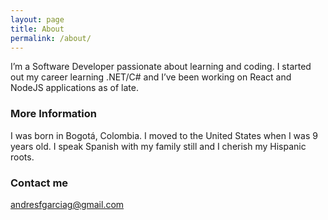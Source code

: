 ```yaml
---
layout: page
title: About
permalink: /about/
---
```


I’m a Software Developer passionate about learning and coding. I started out my career learning .NET/C# and I’ve been working on React and NodeJS applications as of late. 

### More Information

I was born in Bogotá, Colombia. I moved to the United States when I was 9 years old. I speak Spanish with my family still and I cherish my Hispanic roots. 

### Contact me

[andresfgarciag@gmail.com](mailto:andresfgarciag+github@gmail.com)